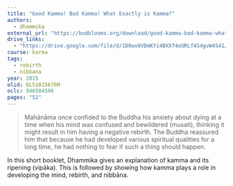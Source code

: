 ```yaml
---
title: "Good Kamma! Bad Kamma! What Exactly is Kamma?"
authors:
  - dhammika
external_url: "https://budblooms.org/download/good-kamma-bad-kamma-what-exactly-is-kamma/"
drive_links:
  - "https://drive.google.com/file/d/1D0wv6VDmKYi4BXXf4eURLf4S4gvW4S41/view?usp=sharing"
course: karma
tags:
  - rebirth
  - nibbana
year: 2015
olid: OL51015676M
oclc: 946504596
pages: "51"
---
```


> Mahānāma once confided to the Buddha his anxiety about dying at a time when his mind was
confused and bewildered (musati), thinking it might result in him having a negative rebirth.
The Buddha reassured him that because he had developed various spiritual qualities for a long
time, he had nothing to fear if such a thing should happen.

In this short booklet, Dhammika gives an explanation of kamma  and its ripening (vipāka). This is followed by showing how kamma plays a role in developing the mind, rebirth, and nibbāna.
